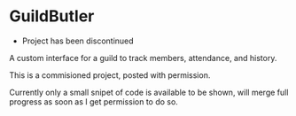 # GuildButler

- Project has been discontinued

A custom interface for a guild to track members, attendance, and history.

This is a commisioned project, posted with permission.

Currently only a small snipet of code is available to be shown, will merge full progress as soon as I get permission to do so.
